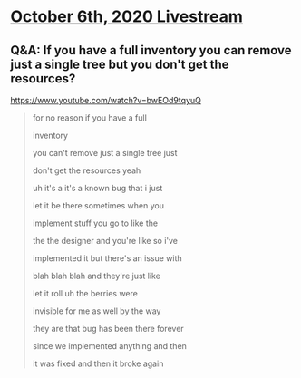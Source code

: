 # [October 6th, 2020 Livestream](../2020-10-06.md)
## Q&A: If you have a full inventory you can remove just a single tree but you don't get the resources?
https://www.youtube.com/watch?v=bwEOd9tqyuQ
> for no reason if you have a full
>
> inventory
>
> you can't remove just a single tree just
>
> don't get the resources yeah
>
> uh it's a it's a known bug that i just
>
> let it be there sometimes when you
>
> implement stuff you go to like the
>
> the the designer and you're like so i've
>
> implemented it but there's an issue with
>
> blah blah blah and they're just like
>
> let it roll uh the berries were
>
> invisible for me as well by the way
>
> they are that bug has been there forever
>
> since we implemented anything and then
>
> it was fixed and then it broke again
>
